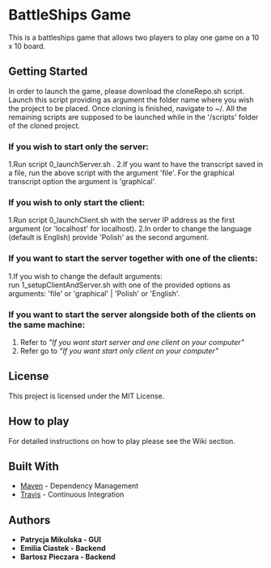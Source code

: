# BattleShips Game

This is a battleships game that allows two players to play one game on a 10 x 10 board.

## Getting Started

In order to launch the game, please download the cloneRepo.sh script.
Launch this script providing as argument the folder name where you wish the project to be placed.
Once cloning is finished, navigate to ~/<yourFolderName>.
All the remaining scripts are supposed to be launched while in the '/scripts' folder of the cloned project.

### If you wish to start only the server:
1.Run script 0_launchServer.sh . 
2.If you want to have the transcript saved in a file, run the above script with the argument 'file'. 
For the graphical transcript option  the argument is 'graphical'.

### If you wish to only start the client:
1.Run script 0_launchClient.sh with the server IP address as the first argument (or 'localhost' for localhost). 
2.In order to change the language (default is English) provide 'Polish' as the second argument.

### If you want to start the server together with one of the clients:

1.If you wish to change the default arguments:  
 run 1_setupClientAndServer.sh with one of the provided options as arguments: 'file' or 'graphical' | 'Polish' or 'English'.

### If you want to start the server alongside both of the clients on the same machine:

1. Refer to *"If you want start server and one client on your computer"*
2. Refer go to *"If you want start only client on your computer"*


## License

This project is licensed under the MIT License.

## How to play

For detailed instructions on how to play please see the Wiki section.

## Built With

* [Maven](https://maven.apache.org/) - Dependency Management
* [Travis](https://travis-ci.org/) - Continuous Integration

## Authors

* **Patrycja Mikulska - GUI** 
* **Emilia Ciastek - Backend** 
* **Bartosz Pieczara - Backend** 

